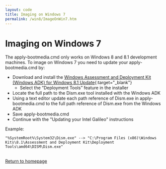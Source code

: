 ```yaml
---
layout: code
title: Imaging on Windows 7
permalink: /win8/ImageOnWin7.htm
---
```


# Imaging on Windows 7
The apply-bootmedia.cmd only works on Windows 8 and 8.1 development machines. To image on Windows 7 you need to update your apply-bootmedia.cmd by:

* Download and install the [Windows Assessment and Deployment Kit (Windows ADK) for Windows 8.1 Update](http://www.microsoft.com/en-us/download/details.aspx?id=39982){:target="_blank"}
  * Select the “Deployment Tools” feature in the installer
* Locate the full path to the Dism.exe tool installed with the Windows ADK
* Using a text editor update each path reference of Dism.exe in apply-bootmedia.cmd to the full path reference of Dism.exe from the Windows ADK
* Save apply-bootmedia.cmd
* Continue with the "Updating your Intel Galileo" instructions

Example:

~~~
"%SystemRoot%\System32\Dism.exe" --> "C:\Program Files (x86)\Windows Kits\8.1\Assessment and Deployment Kit\Deployment Tools\amd64\DISM\Dism.exe"
~~~

<br/>
<a class="btn btn-default" href="{{site.baseurl}}/index.htm" role="button">Return to homepage</a>

